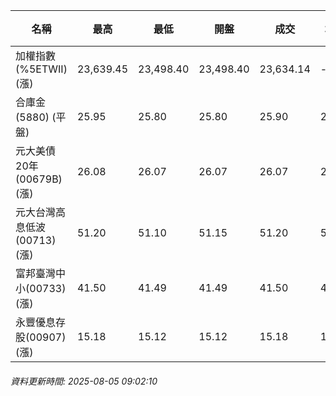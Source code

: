 | 名稱 | 最高 | 最低 | 開盤 | 成交 | 均價 | 成交金額(億) | 昨收 | 漲跌幅 | 漲跌 | 總量 | 昨量 | 振幅 |
| -------- | -------- | -------- | -------- |-------- | -------- | -------- |-------- |-------- |-------- | -------- | -------- |-------- |
|加權指數(%5ETWII) (漲)|23,639.45|23,498.40|23,498.40|23,634.14|-|258.98|23,378.94|1.09%|255.20|310,444|0|0.60%|
|合庫金(5880) (平盤)|25.95|25.80|25.80|25.90|25.85|0.121|25.90|0.00%|0.00|468|12,071|0.58%|
|元大美債20年(00679B) (漲)|26.08|26.07|26.07|26.07|26.07|0.371|25.76|1.20%|0.31|1,423|61,190|0.04%|
|元大台灣高息低波(00713) (漲)|51.20|51.10|51.15|51.20|51.16|0.240|50.95|0.49%|0.25|469|8,326|0.20%|
|富邦臺灣中小(00733) (漲)|41.50|41.49|41.49|41.50|41.49|0.003|41.12|0.92%|0.38|8|698|0.02%|
|永豐優息存股(00907) (漲)|15.18|15.12|15.12|15.18|15.14|0.009|15.11|0.46%|0.07|60|1,491|0.40%|
###### 資料更新時間: 2025-08-05 09:02:10